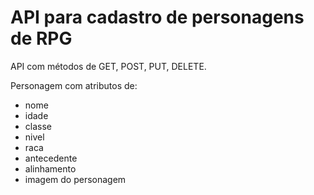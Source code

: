 # API para cadastro de personagens de RPG

API com métodos de GET, POST, PUT, DELETE. 

Personagem com atributos de: 
 - nome
 - idade
 - classe
 - nivel
 - raca
 - antecedente
 - alinhamento
 - imagem do personagem
